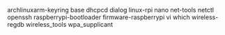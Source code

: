 archlinuxarm-keyring base dhcpcd dialog linux-rpi nano net-tools netctl openssh raspberrypi-bootloader firmware-raspberrypi vi which wireless-regdb wireless_tools wpa_supplicant

